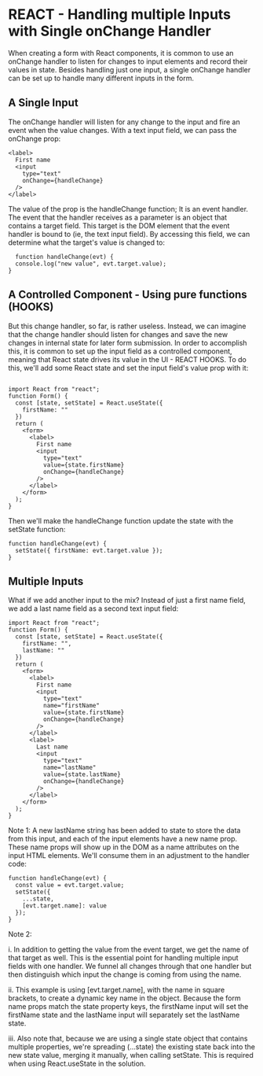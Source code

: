 # REACT - Handling multiple Inputs with Single onChange Handler

When creating a form with React components, it is common to use an onChange handler to listen for changes to input elements and record their values in state. Besides handling just one input, a single onChange handler can be set up
to handle many different inputs in the form.

## A Single Input

The onChange handler will listen for any change to the input and fire an event when the value changes.
With a text input field, we can pass the onChange prop:

```
<label>
  First name
  <input
    type="text"
    onChange={handleChange}
  />
</label>

```

The value of the prop is the handleChange function; It is an event handler. 
The event that the handler receives as a parameter is an object that contains a target field. 
This target is the DOM element that the event handler is bound to (ie, the text input field). 
By accessing this field, we can determine what the target's value is changed to:

```
  function handleChange(evt) {
  console.log("new value", evt.target.value);
}

```
## A Controlled Component - Using pure functions (HOOKS)

But this change handler, so far, is rather useless. Instead, we can imagine that the change handler should
listen for changes and save the new changes in internal state for later form submission.
In order to accomplish this, it is common to set up the input field as a controlled component, 
meaning that React state drives its value in the UI - REACT HOOKS. 
To do this, we'll add some React state and set the input field's value prop with it:

```

import React from "react";
function Form() {
  const [state, setState] = React.useState({
    firstName: ""
  })
  return (
    <form>
      <label>
        First name
        <input
          type="text"
          value={state.firstName}
          onChange={handleChange}
        />
      </label>
    </form>
  );
}

```
Then we'll make the handleChange function update the state with the setState function:

```
function handleChange(evt) {
  setState({ firstName: evt.target.value });
}

```
## Multiple Inputs

What if we add another input to the mix? Instead of just a first name field, we add a last 
name field as a second text input field:

```
import React from "react";
function Form() {
  const [state, setState] = React.useState({
    firstName: "",
    lastName: ""
  })
  return (
    <form>
      <label>
        First name
        <input
          type="text"
          name="firstName"
          value={state.firstName}
          onChange={handleChange}
        />
      </label>
      <label>
        Last name
        <input
          type="text"
          name="lastName"
          value={state.lastName}
          onChange={handleChange}
        />
      </label>
    </form>
  );
}

```
Note 1:  A new lastName string has been added to state to store the data from this input,
and each of the input elements have a new name prop. These name props will show up in the DOM as a name attributes on the input HTML elements. We'll consume them in an adjustment to the handler code:

```
function handleChange(evt) {
  const value = evt.target.value;
  setState({
    ...state,
    [evt.target.name]: value
  });
}

```
Note 2:

i. In addition to getting the value from the event target, we get the name of that target as well. This is the essential point for handling multiple input fields with one handler. We funnel all changes through that one handler but then distinguish which input the change is coming from using the name.

ii. This example is using [evt.target.name], with the name in square brackets, to create a dynamic key name in the object. Because the form name props match the state property keys, the firstName input will set the firstName state and the lastName input will separately set the lastName state.

iii. Also note that, because we are using a single state object that contains multiple properties, we're spreading (...state) the existing state back into the new state value, merging it manually, when calling setState. This is required when using React.useState in the solution.

